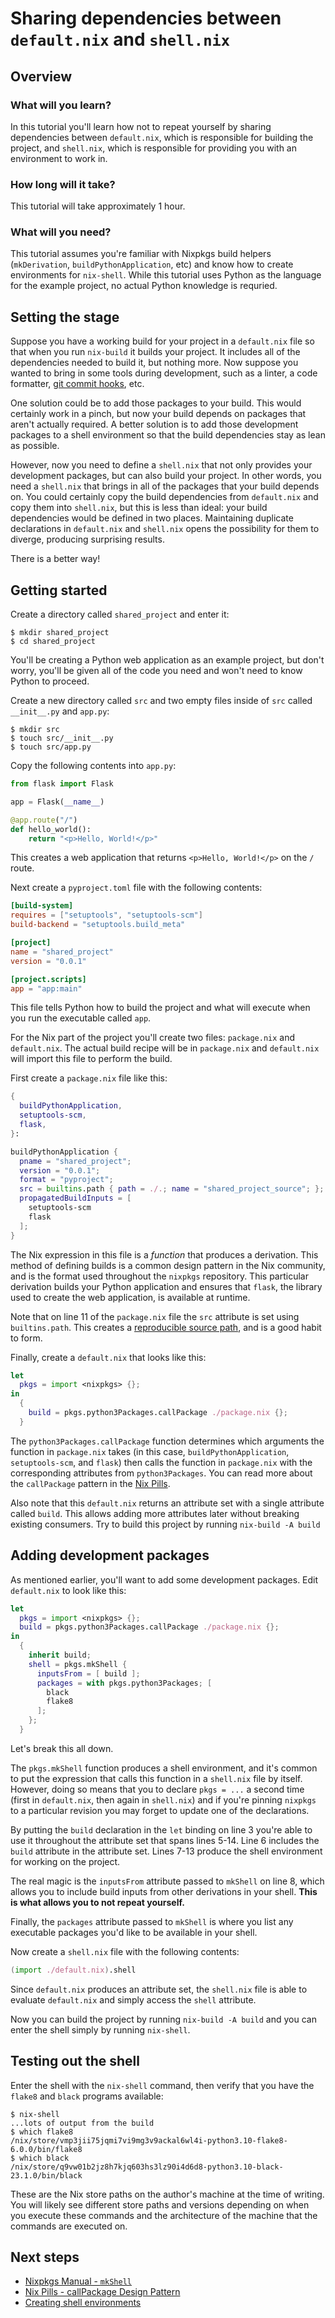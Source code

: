 # Sharing dependencies between `default.nix` and `shell.nix`

<!-- Include any foreward you want here -->

## Overview

### What will you learn?

In this tutorial you'll learn how not to repeat yourself by sharing dependencies between `default.nix`, which is responsible for building the project, and `shell.nix`, which is responsible for providing you with an environment to work in.

### How long will it take?

This tutorial will take approximately 1 hour.

### What will you need?

This tutorial assumes you're familiar with Nixpkgs build helpers (`mkDerivation`, `buildPythonApplication`, etc) and know how to create environments for `nix-shell`.
While this tutorial uses Python as the language for the example project, no actual Python knowledge is requried.

## Setting the stage

Suppose you have a working build for your project in a `default.nix` file so that when you run `nix-build` it builds your project.
It includes all of the dependencies needed to build it, but nothing more.
Now suppose you wanted to bring in some tools during development, such as a linter, a code formatter, [git commit hooks], etc.

[git commit hooks]: https://github.com/cachix/pre-commit-hooks.nix

One solution could be to add those packages to your build.
This would certainly work in a pinch, but now your build depends on packages that aren't actually required.
A better solution is to add those development packages to a shell environment so that the build dependencies stay as lean as possible.

However, now you need to define a `shell.nix` that not only provides your development packages, but can also build your project.
In other words, you need a `shell.nix` that brings in all of the packages that your build depends on.
You could certainly copy the build dependencies from `default.nix` and copy them into `shell.nix`, but this is less than ideal:
your build dependencies would be defined in two places.
Maintaining duplicate declarations in `default.nix` and `shell.nix` opens the possibility for them to diverge, producing surprising results.

There is a better way!

## Getting started

Create a directory called `shared_project` and enter it:

```console
$ mkdir shared_project
$ cd shared_project
```

You'll be creating a Python web application as an example project, but don't worry, you'll be given all of the code you need and won't need to know Python to proceed.

Create a new directory called `src` and two empty files inside of `src` called `__init__.py` and `app.py`:

```
$ mkdir src
$ touch src/__init__.py
$ touch src/app.py
```

Copy the following contents into `app.py`:

```python
from flask import Flask

app = Flask(__name__)

@app.route("/")
def hello_world():
    return "<p>Hello, World!</p>"
```

This creates a web application that returns `<p>Hello, World!</p>` on the `/` route.

Next create a `pyproject.toml` file with the following contents:

```toml
[build-system]
requires = ["setuptools", "setuptools-scm"]
build-backend = "setuptools.build_meta"

[project]
name = "shared_project"
version = "0.0.1"

[project.scripts]
app = "app:main"
```

This file tells Python how to build the project and what will execute when you run the executable called `app`.

For the Nix part of the project you'll create two files: `package.nix` and `default.nix`.
The actual build recipe will be in `package.nix` and `default.nix` will import this file to perform the build.

First create a `package.nix` file like this:

```nix
{
  buildPythonApplication,
  setuptools-scm,
  flask,
}:

buildPythonApplication {
  pname = "shared_project";
  version = "0.0.1";
  format = "pyproject";
  src = builtins.path { path = ./.; name = "shared_project_source"; };
  propagatedBuildInputs = [
    setuptools-scm
    flask
  ];
}
```

The Nix expression in this file is a _function_ that produces a derivation.
This method of defining builds is a common design pattern in the Nix community, and is the format used throughout the `nixpkgs` repository.
This particular derivation builds your Python application and ensures that `flask`, the library used to create the web application, is available at runtime.

Note that on line 11 of the `package.nix` file the `src` attribute is set using `builtins.path`.
This creates a [reproducible source path], and is a good habit to form.

[reproducible source path]: https://nix.dev/recipes/best-practices#reproducible-source-paths

Finally, create a `default.nix` that looks like this:

```nix
let
  pkgs = import <nixpkgs> {};
in
  {
    build = pkgs.python3Packages.callPackage ./package.nix {};
  }
```

The `python3Packages.callPackage` function determines which arguments the function in `package.nix` takes (in this case, `buildPythonApplication`, `setuptools-scm`, and `flask`) then calls the function in `package.nix` with the corresponding attributes from `python3Packages`.
You can read more about the `callPackage` pattern in the [Nix Pills][nix_pills_callpackage].

Also note that this `default.nix` returns an attribute set with a single attribute called `build`.
This allows adding more attributes later without breaking existing consumers.
Try to build this project by running `nix-build -A build`

[nix_pills_callpackage]: https://nixos.org/guides/nix-pills/callpackage-design-pattern.html

## Adding development packages

As mentioned earlier, you'll want to add some development packages.
Edit `default.nix` to look like this:

```nix
let
  pkgs = import <nixpkgs> {};
  build = pkgs.python3Packages.callPackage ./package.nix {};
in
  {
    inherit build;
    shell = pkgs.mkShell {
      inputsFrom = [ build ];
      packages = with pkgs.python3Packages; [
        black
        flake8
      ];
    };
  }
```

Let's break this all down.

The `pkgs.mkShell` function produces a shell environment, and it's common to put the expression that calls this function in a `shell.nix` file by itself.
However, doing so means that you to declare `pkgs = ...` a second time (first in `default.nix`, then again in `shell.nix`) and if you're pinning `nixpkgs` to a particular revision you may forget to update one of the declarations.

By putting the `build` declaration in the `let` binding on line 3 you're able to use it throughout the attribute set that spans lines 5-14.
Line 6 includes the `build` attribute in the attribute set.
Lines 7-13 produce the shell environment for working on the project.

The real magic is the `inputsFrom` attribute passed to `mkShell` on line 8, which allows you to include build inputs from other derivations in your shell.
**This is what allows you to not repeat yourself.**

Finally, the `packages` attribute passed to `mkShell` is where you list any executable packages you'd like to be available in your shell.

Now create a `shell.nix` file with the following contents:

```nix
(import ./default.nix).shell
```

Since `default.nix` produces an attribute set, the `shell.nix` file is able to evaluate `default.nix` and simply access the `shell` attribute.

Now you can build the project by running `nix-build -A build` and you can enter the shell simply by running `nix-shell`.

## Testing out the shell

Enter the shell with the `nix-shell` command, then verify that you have the `flake8` and `black` programs available:

```console
$ nix-shell
...lots of output from the build
$ which flake8
/nix/store/vmp3jii75jqmi7vi9mg3v9ackal6wl4i-python3.10-flake8-6.0.0/bin/flake8
$ which black
/nix/store/q9vw01b2jz8h7kjq603hs3lz90i4d6d8-python3.10-black-23.1.0/bin/black
```

These are the Nix store paths on the author's machine at the time of writing.
You will likely see different store paths and versions depending on when you execute these commands and the architecture of the machine that the commands are executed on.

## Next steps
- [Nixpkgs Manual - `mkShell`](https://nixos.org/manual/nixpkgs/stable/#sec-pkgs-mkShell)
- [Nix Pills - callPackage Design Pattern][nix_pills_callpackage]
- [Creating shell environments](https://nix.dev/tutorials/learning-journey/shell-dot-nix.html)
